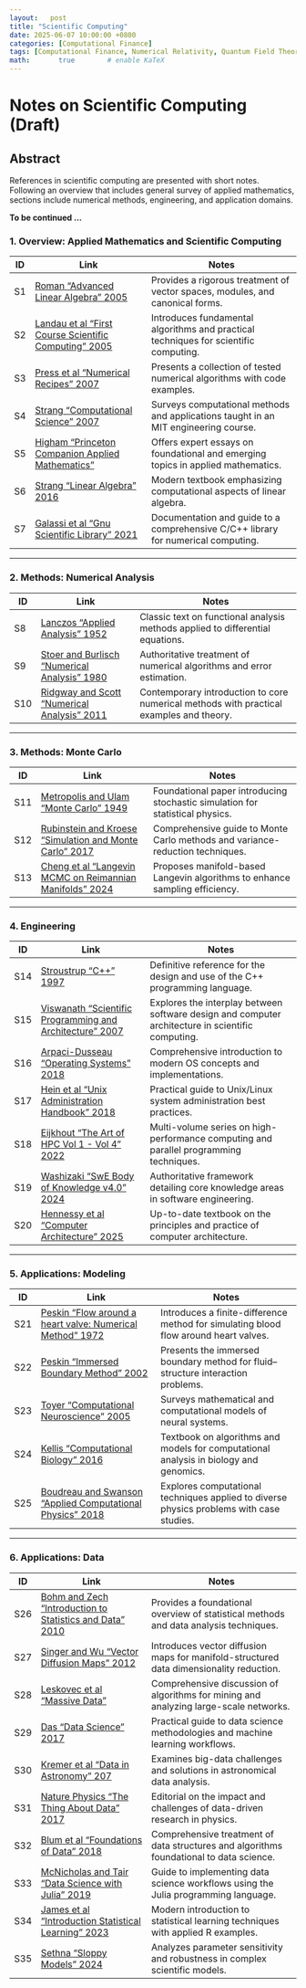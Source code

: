```yaml
---
layout:   post
title: "Scientific Computing"
date: 2025-06-07 10:00:00 +0800
categories: [Computational Finance]
tags: [Computational Finance, Numerical Relativity, Quantum Field Theory, Stochastic Calculus, PathIntegrals]
math:       true        # enable KaTeX
---
```

# Notes on Scientific Computing (Draft)

## Abstract
References in scientific computing are presented with short notes. Following an overview that includes general survey of applied mathematics, sections include numerical methods, engineering, and application domains.

**To be continued ...**

### 1. Overview: Applied Mathematics and Scientific Computing

| ID  | Link                                                                                                                                                    | Notes                                                                            |
|-----|---------------------------------------------------------------------------------------------------------------------------------------------------------|----------------------------------------------------------------------------------|
| S1  | [Roman “Advanced Linear Algebra” 2005](https://link.springer.com/book/10.1007/978-0-387-72831-5)                                                        | Provides a rigorous treatment of vector spaces, modules, and canonical forms.    |
| S2  | [Landau et al “First Course Scientific Computing” 2005](https://www.jstor.org/stable/j.ctvcm4grd)                                                      | Introduces fundamental algorithms and practical techniques for scientific computing. |
| S3  | [Press et al “Numerical Recipes” 2007](https://numerical.recipes/book.html)                                                                            | Presents a collection of tested numerical algorithms with code examples.         |
| S4  | [Strang “Computational Science” 2007](https://math.mit.edu/~gs/cse/)                                                                                  | Surveys computational methods and applications taught in an MIT engineering course. |
| S5  | [Higham “Princeton Companion Applied Mathematics”](https://press.princeton.edu/books/hardcover/9780691150390/the-princeton-companion-to-applied-mathematics?srsltid=AfmBOor_w1EnIjOrPW3sPT621YIeddTNBR1W1Gzs5TNXVt02nDJri1lB) | Offers expert essays on foundational and emerging topics in applied mathematics. |
| S6  | [Strang “Linear Algebra” 2016](https://math.mit.edu/~gs/linearalgebra/ila5/indexila5.html)                                                             | Modern textbook emphasizing computational aspects of linear algebra.            |
| S7  | [Galassi et al “Gnu Scientific Library” 2021](https://www.gnu.org/software/gsl/)                                                                       | Documentation and guide to a comprehensive C/C++ library for numerical computing. |

---
### 2. Methods: Numerical Analysis

| ID   | Link                                                                                                                                               | Notes                                                                                          |
|------|----------------------------------------------------------------------------------------------------------------------------------------------------|------------------------------------------------------------------------------------------------|
| S8   | [Lanczos “Applied Analysis” 1952](https://store.doverpublications.com/products/9780486656564?srsltid=AfmBOoozet4k21Mdbo919f3Rz37Y3CDGIUygNNSZO72V5-u-IMSfbc4p)   | Classic text on functional analysis methods applied to differential equations.                |
| S9   | [Stoer and Burlisch “Numerical Analysis” 1980](https://link.springer.com/book/10.1007/978-1-4757-5592-3)                                           | Authoritative treatment of numerical algorithms and error estimation.                          |
| S10  | [Ridgway and Scott “Numerical Analysis” 2011](https://press.princeton.edu/books/hardcover/9780691146867/numerical-analysis?srsltid=AfmBOorDTHcEfIknS7PEjgoC1QPhVbIAZjiNYMdBgFHxr9O6_eZDVhJl) | Contemporary introduction to core numerical methods with practical examples and theory.       |

---

### 3. Methods: Monte Carlo

| ID   | Link                                                                                                                                                       | Notes                                                                                           |
|------|------------------------------------------------------------------------------------------------------------------------------------------------------------|-------------------------------------------------------------------------------------------------|
| S11  | [Metropolis and Ulam “Monte Carlo” 1949](https://www.tandfonline.com/doi/abs/10.1080/01621459.1949.10483310)                                               | Foundational paper introducing stochastic simulation for statistical physics.                   |
| S12  | [Rubinstein and Kroese “Simulation and Monte Carlo” 2017](https://onlinelibrary.wiley.com/doi/book/10.1002/9781118631980)                                   | Comprehensive guide to Monte Carlo methods and variance-reduction techniques.                   |
| S13  | [Cheng et al “Langevin MCMC on Reimannian Manifolds” 2024](https://arxiv.org/abs/2402.10357)                                                              | Proposes manifold-based Langevin algorithms to enhance sampling efficiency.                     |

---
### 4. Engineering

| ID   | Link                                                                                                                                                            | Notes                                                                                           |
|------|-----------------------------------------------------------------------------------------------------------------------------------------------------------------|-------------------------------------------------------------------------------------------------|
| S14  | [Stroustrup “C++” 1997](https://www.stroustrup.com/4th.html)                                                                                                     | Definitive reference for the design and use of the C++ programming language.                    |
| S15  | [Viswanath “Scientific Programming and Architecture” 2007](https://mitpress.mit.edu/9780262036290/scientific-programming-and-computer-architecture/)              | Explores the interplay between software design and computer architecture in scientific computing. |
| S16  | [Arpaci-Dusseau “Operating Systems” 2018](https://pages.cs.wisc.edu/~remzi/OSTEP/)                                                                              | Comprehensive introduction to modern OS concepts and implementations.                            |
| S17  | [Hein et al “Unix Administration Handbook” 2018](https://www.oreilly.com/library/view/unix-and-linux/9780134278308/)                                             | Practical guide to Unix/Linux system administration best practices.                              |
| S18  | [Eijkhout “The Art of HPC Vol 1 - Vol 4” 2022](https://theartofhpc.com)                                                                                          | Multi-volume series on high-performance computing and parallel programming techniques.           |
| S19  | [Washizaki “SwE Body of Knowledge v4.0” 2024](https://www.computer.org/education/bodies-of-knowledge/software-engineering)                                        | Authoritative framework detailing core knowledge areas in software engineering.                 |
| S20  | [Hennessy et al “Computer Architecture” 2025](https://shop.elsevier.com/books/computer-architecture/hennessy/978-0-443-15406-5)                                    | Up-to-date textbook on the principles and practice of computer architecture.                     |

---

### 5. Applications: Modeling

| ID   | Link                                                                                                                                                                    | Notes                                                                                          |
|------|-------------------------------------------------------------------------------------------------------------------------------------------------------------------------|------------------------------------------------------------------------------------------------|
| S21  | [Peskin “Flow around a heart valve: Numerical Method” 1972](https://www.sciencedirect.com/science/article/abs/pii/0021999172900654)                                      | Introduces a finite-difference method for simulating blood flow around heart valves.           |
| S22  | [Peskin “Immersed Boundary Method” 2002](https://www.cambridge.org/core/journals/acta-numerica/article/immersed-boundary-method/95ECDAC5D1824285563270D6DD70DA9A#)           | Presents the immersed boundary method for fluid–structure interaction problems.                |
| S23  | [Toyer “Computational Neuroscience” 2005](https://citeseerx.ist.psu.edu/document?repid=rep1&type=pdf&doi=4d50c75a9f01decfa498d3f331121f988e21ee51)                         | Surveys mathematical and computational models of neural systems.                               |
| S24  | [Kellis “Computational Biology” 2016](https://compbio.mit.edu/teaching/book.pdf)                                                                                         | Textbook on algorithms and models for computational analysis in biology and genomics.          |
| S25  | [Boudreau and Swanson “Applied Computational Physics” 2018](https://global.oup.com/academic/product/applied-computational-physics-9780198708636?cc=us&lang=en&)             | Explores computational techniques applied to diverse physics problems with case studies.       |

---


### 6. Applications: Data

| ID   | Link                                                                                                                                                                 | Notes                                                                                      |
|------|----------------------------------------------------------------------------------------------------------------------------------------------------------------------|--------------------------------------------------------------------------------------------|
| S26  | [Bohm and Zech “Introduction to Statistics and Data” 2010](https://www-library.desy.de/preparch/books/vstatmp_engl.pdf)                                               | Provides a foundational overview of statistical methods and data analysis techniques.     |
| S27  | [Singer and Wu “Vector Diffusion Maps” 2012](https://web.math.princeton.edu/~amits/publications/VDMrevision_final.pdf)                                               | Introduces vector diffusion maps for manifold-structured data dimensionality reduction.   |
| S28  | [Leskovec et al “Massive Data”](https://www.cambridge.org/core/books/mining-of-massive-datasets/A06D57FC616AE3FD10007D89E73F8B92#fndtn-information)                                                                                   | Comprehensive discussion of algorithms for mining and analyzing large-scale networks.     |
| S29  | [Das “Data Science” 2017](https://srdas.github.io/MLBook/)                                                                                                            | Practical guide to data science methodologies and machine learning workflows.             |
| S30  | [Kremer et al “Data in Astronomy” 207](https://arxiv.org/abs/1704.04650)                                                                                              | Examines big-data challenges and solutions in astronomical data analysis.                 |
| S31  | [Nature Physics “The Thing About Data” 2017](https://www.nature.com/articles/nphys4238)                                                                               | Editorial on the impact and challenges of data-driven research in physics.                |
| S32  | [Blum et al “Foundations of Data” 2018](https://www.cs.cornell.edu/jeh/book.pdf)                                                                                     | Comprehensive treatment of data structures and algorithms foundational to data science.   |
| S33  | [McNicholas and Tair “Data Science with Julia” 2019](https://www.taylorfrancis.com/books/mono/10.1201/9781351013673/data-science-julia-peter-tait-paul-mcnicholas)          | Guide to implementing data science workflows using the Julia programming language.        |
| S34  | [James et al “Introduction Statistical Learning” 2023](https://www.statlearning.com)                                                                                  | Modern introduction to statistical learning techniques with applied R examples.           |
| S35  | [Sethna “Sloppy Models” 2024](https://sethna.lassp.cornell.edu/Teaching/BasicTraining/SloppyBook.pdf)                                                                 | Analyzes parameter sensitivity and robustness in complex scientific models.               |
